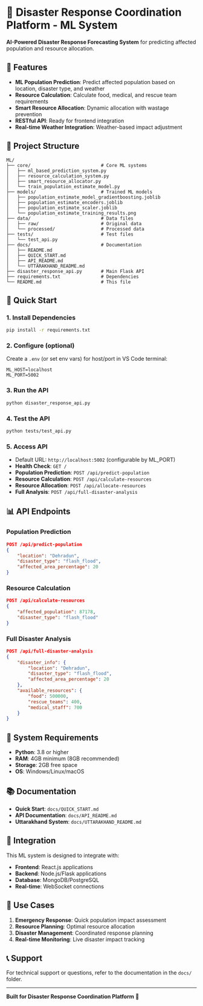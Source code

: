 # 🚨 Disaster Response Coordination Platform - ML System

**AI-Powered Disaster Response Forecasting System** for predicting affected population and resource allocation.

## 🎯 Features

- **ML Population Prediction**: Predict affected population based on location, disaster type, and weather
- **Resource Calculation**: Calculate food, medical, and rescue team requirements
- **Smart Resource Allocation**: Dynamic allocation with wastage prevention
- **RESTful API**: Ready for frontend integration
- **Real-time Weather Integration**: Weather-based impact adjustment

## 📁 Project Structure

```
ML/
├── core/                          # Core ML systems
│   ├── ml_based_prediction_system.py
│   ├── resource_calculation_system.py
│   ├── smart_resource_allocator.py
│   └── train_population_estimate_model.py
├── models/                        # Trained ML models
│   ├── population_estimate_model_gradientboosting.joblib
│   ├── population_estimate_encoders.joblib
│   ├── population_estimate_scaler.joblib
│   └── population_estimate_training_results.png
├── data/                          # Data files
│   ├── raw/                       # Original data
│   └── processed/                 # Processed data
├── tests/                         # Test files
│   └── test_api.py
├── docs/                          # Documentation
│   ├── README.md
│   ├── QUICK_START.md
│   ├── API_README.md
│   └── UTTARAKHAND_README.md
├── disaster_response_api.py       # Main Flask API
├── requirements.txt               # Dependencies
└── README.md                      # This file
```

## 🚀 Quick Start

### 1. Install Dependencies
```bash
pip install -r requirements.txt
```

### 2. Configure (optional)
Create a `.env` (or set env vars) for host/port in VS Code terminal:
```
ML_HOST=localhost
ML_PORT=5002
```

### 3. Run the API
```bash
python disaster_response_api.py
```

### 4. Test the API
```bash
python tests/test_api.py
```

### 5. Access API
- Default URL: `http://localhost:5002` (configurable by ML_PORT)
- **Health Check**: `GET /`
- **Population Prediction**: `POST /api/predict-population`
- **Resource Calculation**: `POST /api/calculate-resources`
- **Resource Allocation**: `POST /api/allocate-resources`
- **Full Analysis**: `POST /api/full-disaster-analysis`

## 📊 API Endpoints

### Population Prediction
```json
POST /api/predict-population
{
    "location": "Dehradun",
    "disaster_type": "flash_flood",
    "affected_area_percentage": 20
}
```

### Resource Calculation
```json
POST /api/calculate-resources
{
    "affected_population": 87178,
    "disaster_type": "flash_flood"
}
```

### Full Disaster Analysis
```json
POST /api/full-disaster-analysis
{
    "disaster_info": {
        "location": "Dehradun",
        "disaster_type": "flash_flood",
        "affected_area_percentage": 20
    },
    "available_resources": {
        "food": 500000,
        "rescue_teams": 400,
        "medical_staff": 700
    }
}
```

## 🔧 System Requirements

- **Python**: 3.8 or higher
- **RAM**: 4GB minimum (8GB recommended)
- **Storage**: 2GB free space
- **OS**: Windows/Linux/macOS

## 📚 Documentation

- **Quick Start**: `docs/QUICK_START.md`
- **API Documentation**: `docs/API_README.md`
- **Uttarakhand System**: `docs/UTTARAKHAND_README.md`

## 🤝 Integration

This ML system is designed to integrate with:
- **Frontend**: React.js applications
- **Backend**: Node.js/Flask applications
- **Database**: MongoDB/PostgreSQL
- **Real-time**: WebSocket connections

## 🎯 Use Cases

1. **Emergency Response**: Quick population impact assessment
2. **Resource Planning**: Optimal resource allocation
3. **Disaster Management**: Coordinated response planning
4. **Real-time Monitoring**: Live disaster impact tracking

## 📞 Support

For technical support or questions, refer to the documentation in the `docs/` folder.

---

**Built for Disaster Response Coordination Platform** 🚨
